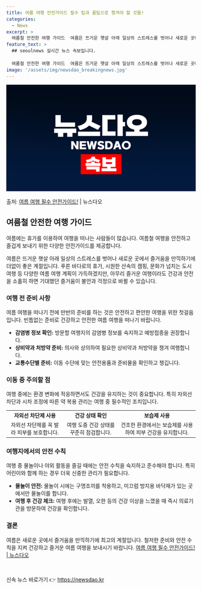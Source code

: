 ```yaml
---
title: 여름 여행 안전가이드 필수 팁과 꿀팁으로 챙겨야 할 것들!
categories:
  - News
excerpt: >
  여름철 안전한 여행 가이드  여름은 뜨거운 햇살 아래 일상의 스트레스를 벗어나 새로운 곳에서 즐거움을 만끽하…
feature_text: >
  ## seoulnews 실시간 뉴스 속보입니다.

  여름철 안전한 여행 가이드  여름은 뜨거운 햇살 아래 일상의 스트레스를 벗어나 새로운 곳에서 즐거움을 만끽하…
image: '/assets/img/newsdao_breakingnews.jpg'
---
```


![뉴스다오 속보](/assets/img/newsdao_breakingnews.jpg)

<p>출처: <a href="https://newsdao.kr/4702" rel="dofollow">여름 여행 필수 안전가이드!</a> | 뉴스다오</p>

<h2 data-ke-size="size26">여름철 안전한 여행 가이드</h2>
여름에는 휴가를 이용하여 여행을 떠나는 사람들이 많습니다. 여름철 여행을 안전하고 즐겁게 보내기 위한 다양한 안전가이드를 제공합니다.

<p data-ke-size="size16">여름은 뜨거운 햇살 아래 일상의 스트레스를 벗어나 새로운 곳에서 즐거움을 만끽하기에 더없이 좋은 계절입니다. 푸른 바다로의 휴가, 시원한 산속의 캠핑, 문화가 넘치는 도시 여행 등 다양한 여름 여행 계획이 가득하겠지만, 아무리 즐거운 여행이라도 건강과 안전을 소홀히 하면 기대했던 즐거움이 불안과 걱정으로 바뀔 수 있습니다.</p>

<h3>여행 전 준비 사항</h3>
<p data-ke-size="size16">여름 여행을 떠나기 전에 만반의 준비를 하는 것은 안전하고 편안한 여행을 위한 첫걸음입니다. 빈틈없는 준비로 건강하고 안전한 여름 여행을 떠나기 바랍니다.</p>
<ul>
  <li><b>감염병 정보 확인:</b> 방문할 여행지의 감염병 정보를 숙지하고 예방접종을 권장합니다.</li>
  <li><b>상비약과 처방약 준비:</b> 의사와 상의하여 필요한 상비약과 처방약을 챙겨 여행합니다.</li>
  <li><b>교통수단별 준비:</b> 이동 수단에 맞는 안전용품과 준비물을 확인하고 챙깁니다.</li>
</ul>

<h3>이동 중 주의할 점</h3>
<p data-ke-size="size16">여행 중에는 환경 변화에 적응하면서도 건강을 유지하는 것이 중요합니다. 특히 자외선 차단과 시차 조정에 따른 약 복용 관리는 여행 중 필수적인 조치입니다.</p>
<table style="width: 100%;" data-ke-style="style20">
  <tbody>
    <tr>
      <td style="text-align: center; height: 17px;"><b>자외선 차단제 사용</b></td>
      <td style="text-align: center; height: 17px;"><b>건강 상태 확인</b></td>
      <td style="text-align: center; height: 17px;"><b>보습제 사용</b></td>
    </tr>
    <tr>
      <td style="text-align: center;">자외선 차단제를 꼭 발라 피부를 보호합니다.</td>
      <td style="text-align: center;">여행 도중 건강 상태를 꾸준히 점검합니다.</td>
      <td style="text-align: center;">건조한 환경에서는 보습제를 사용하여 피부 건강을 유지합니다.</td>
    </tr>
  </tbody>
</table>

<h3>여행지에서의 안전 수칙</h3>
<p data-ke-size="size16">여행 중 물놀이나 야외 활동을 즐길 때에는 안전 수칙을 숙지하고 준수해야 합니다. 특히 어린이와 함께 하는 경우 더욱 신중한 관리가 필요합니다.</p>
<ul>
  <li><b>물놀이 안전:</b> 물놀이 시에는 구명조끼를 착용하고, 미끄럼 방지용 바닥재가 있는 곳에서만 물놀이를 합니다.</li>
  <li><b>여행 후 건강 체크:</b> 여행 후에는 발열, 오한 등의 건강 이상을 느꼈을 때 즉시 의료기관을 방문하여 건강을 확인합니다.</li>
</ul>

<h3>결론</h3>
<p data-ke-size="size16">여름은 새로운 곳에서 즐거움을 만끽하기에 최고의 계절입니다. 철저한 준비와 안전 수칙을 지켜 건강하고 즐거운 여름 여행을 보내시기 바랍니다. <a href="https://newsdao.kr/4702">여름 여행 필수 안전가이드! | 뉴스다오</a></p>
<p data-ke-size="size16">&nbsp;</p> 

신속 뉴스 바로가기 👉 <a href="https://newsdao.kr" rel="dofollow">https://newsdao.kr</a>


